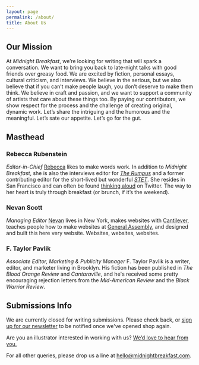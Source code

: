 ```yaml
---
layout: page
permalink: /about/
title: About Us
---
```


Our Mission
-----------

At <cite>Midnight Breakfast</cite>, we’re looking for writing that will spark a conversation. We want to bring you back to late-night talks with good friends over greasy food. We are excited by fiction, personal essays, cultural criticism, and interviews. We believe in the serious, but we also believe that if you can’t make people laugh, you don’t deserve to make them think. We believe in craft and passion, and we want to support a community of artists that care about these things too. By paying our contributors, we show respect for the process and the challenge of creating original, dynamic work. Let’s share the intriguing and the humorous and the meaningful. Let’s sate our appetite. Let’s go for the gut.


Masthead
--------

### Rebecca Rubenstein

*Editor-in-Chief*
 [Rebecca](http://rebeccarubenstein.com/) likes to make words work. In addition to <cite>Midnight Breakfast</cite>, she is also the interviews editor for [<cite>The Rumpus</cite>](http://therumpus.net/) and a former contributing editor for the short-lived but wonderful [<cite>STET</cite>](http://stet.editorially.com/). She resides in San Francisco and can often be found [thinking aloud](http://twitter.com/rrrubenstein) on Twitter. The way to her heart is truly through breakfast (or brunch, if it’s the weekend).

### Nevan Scott

*Managing Editor*
 [Nevan](http://nevanscott.com/) lives in New York, makes websites with [Cantilever](http://cantilever.co/), teaches people how to make websites at [General Assembly](http://generalassemb.ly/), and designed and built this here very website. Websites, websites, websites.

### F. Taylor Pavlik

*Associate Editor, Marketing & Publicity Manager*
F. Taylor Pavlik is a writer, editor, and marketer living in Brooklyn. His fiction has been published in <cite>The Blood Orange Review</cite> and <cite>Cantaraville</cite>, and he's received some pretty encouraging rejection letters from the <cite>Mid-American Review</cite> and the <cite>Black Warrior Review</cite>.


Submissions Info
----------------

We are currently closed for writing submissions. Please check back, or [sign up for our newsletter](/signup/) to be notified once we've opened shop again.

Are you an illustrator interested in working with us? [We’d love to hear from you.](mailto:nevan@midnightbreakfast.com)

For all other queries, please drop us a line at [hello@midnightbreakfast.com](mailto:hello@midnightbreakfast.com).